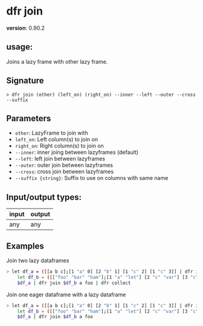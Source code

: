 # dfr join

**version**: 0.90.2

## **usage**:

Joins a lazy frame with other lazy frame.

## Signature

`> dfr join (other) (left_on) (right_on) --inner --left --outer --cross --suffix`

## Parameters

- `other`: LazyFrame to join with
- `left_on`: Left column(s) to join on
- `right_on`: Right column(s) to join on
- `--inner`: inner joing between lazyframes (default)
- `--left`: left join between lazyframes
- `--outer`: outer join between lazyframes
- `--cross`: cross join between lazyframes
- `--suffix {string}`: Suffix to use on columns with same name

## Input/output types:

| input | output |
| ----- | ------ |
| any   | any    |

## Examples

Join two lazy dataframes

```bash
> let df_a = ([[a b c];[1 "a" 0] [2 "b" 1] [1 "c" 2] [1 "c" 3]] | dfr into-lazy);
    let df_b = ([["foo" "bar" "ham"];[1 "a" "let"] [2 "c" "var"] [3 "c" "const"]] | dfr into-lazy);
    $df_a | dfr join $df_b a foo | dfr collect
```

Join one eager dataframe with a lazy dataframe

```bash
> let df_a = ([[a b c];[1 "a" 0] [2 "b" 1] [1 "c" 2] [1 "c" 3]] | dfr into-df);
    let df_b = ([["foo" "bar" "ham"];[1 "a" "let"] [2 "c" "var"] [3 "c" "const"]] | dfr into-lazy);
    $df_a | dfr join $df_b a foo
```
